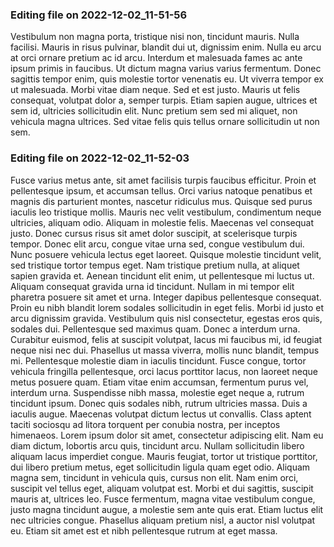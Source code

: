 

### Editing file on 2022-12-02_11-51-56

Vestibulum non magna porta, tristique nisi non, tincidunt mauris. Nulla facilisi. Mauris in risus pulvinar, blandit dui ut, dignissim enim. Nulla eu arcu at orci ornare pretium ac id arcu. Interdum et malesuada fames ac ante ipsum primis in faucibus. Ut dictum magna varius varius fermentum. Donec sagittis tempor enim, quis molestie tortor venenatis eu. Ut viverra tempor ex ut malesuada. Morbi vitae diam neque. Sed et est justo. Mauris ut felis consequat, volutpat dolor a, semper turpis. Etiam sapien augue, ultrices et sem id, ultricies sollicitudin elit. Nunc pretium sem sed mi aliquet, non vehicula magna ultrices. Sed vitae felis quis tellus ornare sollicitudin ut non sem.




### Editing file on 2022-12-02_11-52-03

Fusce varius metus ante, sit amet facilisis turpis faucibus efficitur. Proin et pellentesque ipsum, et accumsan tellus. Orci varius natoque penatibus et magnis dis parturient montes, nascetur ridiculus mus. Quisque sed purus iaculis leo tristique mollis. Mauris nec velit vestibulum, condimentum neque ultricies, aliquam odio. Aliquam in molestie felis. Maecenas vel consequat justo. Donec cursus risus sit amet dolor suscipit, at scelerisque turpis tempor. Donec elit arcu, congue vitae urna sed, congue vestibulum dui.
Nunc posuere vehicula lectus eget laoreet. Quisque molestie tincidunt velit, sed tristique tortor tempus eget. Nam tristique pretium nulla, at aliquet sapien gravida et. Aenean tincidunt elit enim, ut pellentesque mi luctus ut. Aliquam consequat gravida urna id tincidunt. Nullam in mi tempor elit pharetra posuere sit amet et urna. Integer dapibus pellentesque consequat. Proin eu nibh blandit lorem sodales sollicitudin in eget felis. Morbi id justo et arcu dignissim gravida. Vestibulum quis nisl consectetur, egestas eros quis, sodales dui. Pellentesque sed maximus quam. Donec a interdum urna. Curabitur euismod, felis at suscipit volutpat, lacus mi faucibus mi, id feugiat neque nisi nec dui. Phasellus ut massa viverra, mollis nunc blandit, tempus mi.
Pellentesque molestie diam in iaculis tincidunt. Fusce congue, tortor vehicula fringilla pellentesque, orci lacus porttitor lacus, non laoreet neque metus posuere quam. Etiam vitae enim accumsan, fermentum purus vel, interdum urna. Suspendisse nibh massa, molestie eget neque a, rutrum tincidunt ipsum. Donec quis sodales nibh, rutrum ultricies massa. Duis a iaculis augue. Maecenas volutpat dictum lectus ut convallis.
Class aptent taciti sociosqu ad litora torquent per conubia nostra, per inceptos himenaeos. Lorem ipsum dolor sit amet, consectetur adipiscing elit. Nam eu diam dictum, lobortis arcu quis, tincidunt arcu. Nullam sollicitudin libero aliquam lacus imperdiet congue. Mauris feugiat, tortor ut tristique porttitor, dui libero pretium metus, eget sollicitudin ligula quam eget odio. Aliquam magna sem, tincidunt in vehicula quis, cursus non elit. Nam enim orci, suscipit vel tellus eget, aliquam volutpat est. Morbi et dui sagittis, suscipit mauris at, ultrices leo. Fusce fermentum, magna vitae vestibulum congue, justo magna tincidunt augue, a molestie sem ante quis erat. Etiam luctus elit nec ultricies congue. Phasellus aliquam pretium nisl, a auctor nisl volutpat eu. Etiam sit amet est et nibh pellentesque rutrum at eget massa.


